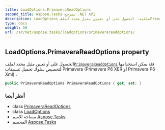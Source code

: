 ```yaml
---
title: LoadOptions.PrimaveraReadOptions
second_title: Aspose.Tasks لمرجع .NET API
description: LoadOptions ملكية. الحصول على أو تعيين مثيل محدد لملفPrimaveraReadOptions فئة يمكن استخدامها لتخصيص سلوك تحميل تنسيقات Primavera Primavera P6 XER أو Primavera P6 Xml .
type: docs
weight: 50
url: /ar/net/aspose.tasks/loadoptions/primaverareadoptions/
---
```

## LoadOptions.PrimaveraReadOptions property

الحصول على أو تعيين مثيل محدد لملف[`PrimaveraReadOptions`](../../primaverareadoptions/) فئة يمكن استخدامها لتخصيص سلوك تحميل تنسيقات Primavera (Primavera P6 XER أو Primavera P6 Xml) .

```csharp
public PrimaveraReadOptions PrimaveraReadOptions { get; set; }
```

### أنظر أيضا

* class [PrimaveraReadOptions](../../primaverareadoptions/)
* class [LoadOptions](../)
* مساحة الاسم [Aspose.Tasks](../../loadoptions/)
* المجسم [Aspose.Tasks](../../../)


